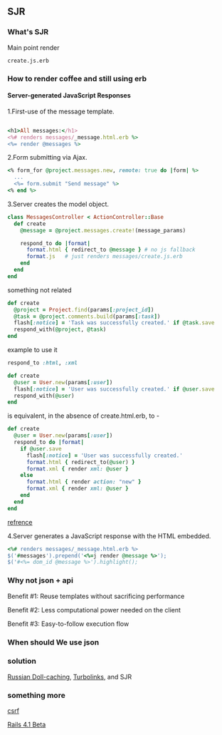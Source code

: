 ## SJR


### What's SJR

Main point render

`create.js.erb`

### How to render coffee and still using erb


#### Server-generated JavaScript Responses


  1.First-use of the message template.

```ruby

<h1>All messages:</h1>
<%# renders messages/_message.html.erb %>
<%= render @messages %>
```

  2.Form submitting via Ajax.

```ruby
<% form_for @project.messages.new, remote: true do |form| %>
  ...
  <%= form.submit "Send message" %>
<% end %>

```


  3.Server creates the model object.


```ruby
class MessagesController < ActionController::Base
  def create
    @message = @project.messages.create!(message_params)

    respond_to do |format|
      format.html { redirect_to @message } # no js fallback
      format.js   # just renders messages/create.js.erb
    end
  end
end
```

something not related

```ruby
def create
  @project = Project.find(params[:project_id])
  @task = @project.comments.build(params[:task])
  flash[:notice] = 'Task was successfully created.' if @task.save
  respond_with(@project, @task)
end
```

example to use it

```ruby
respond_to :html, :xml

def create
  @user = User.new(params[:user])
  flash[:notice] = 'User was successfully created.' if @user.save
  respond_with(@user)
end
```

is equivalent, in the absence of create.html.erb, to -


```ruby
def create
  @user = User.new(params[:user])
  respond_to do |format|
    if @user.save
      flash[:notice] = 'User was successfully created.'
      format.html { redirect_to(@user) }
      format.xml { render xml: @user }
    else
      format.html { render action: "new" }
      format.xml { render xml: @user }
    end
  end
end
```

[refrence](http://edgeapi.rubyonrails.org/classes/ActionController/MimeResponds.html#method-i-respond_to)

  4.Server generates a JavaScript response with the HTML embedded.

```ruby  
<%# renders messages/_message.html.erb %>
$('#messages').prepend('<%=j render @message %>');
$('#<%= dom_id @message %>').highlight();
```


### Why not json + api

Benefit #1: Reuse templates without sacrificing performance


Benefit #2: Less computational power needed on the client

Benefit #3: Easy-to-follow execution flow

### When should We use json 

### solution 

[Russian Doll-caching](http://37signals.com/svn/posts/3112-how-basecamp-next-got-to-be-so-damn-fast-without-using-much-client-side-ui), [Turbolinks](https://github.com/rails/turbolinks), and SJR 



### something more

[csrf](../rails4way/chapter15.markdown)

[Rails 4.1 Beta](../rails4.1/major_features.markdown)
